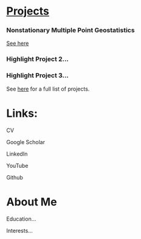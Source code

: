 # [Projects](https://ammilten.github.io/projects)

### Nonstationary Multiple Point Geostatistics
[See here](https://ammilten.github.io/projects/mps)

### Highlight Project 2...

### Highlight Project 3...

See [here](https://ammilten.github.io/projects) for a full list of projects.

# Links:
CV

Google Scholar

LinkedIn

YouTube

Github

# About Me
Education...

Interests...
